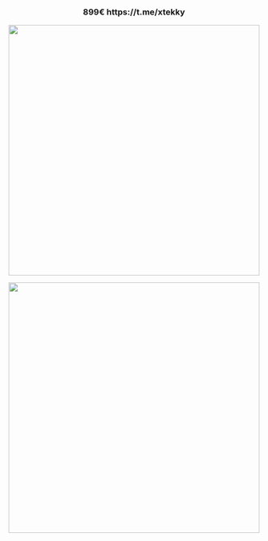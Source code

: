
<h3 align="center">
899€ https://t.me/xtekky
</h3>

<!--
![image](https://user-images.githubusercontent.com/98614666/188009789-1fd0af41-d7d1-4e1f-be53-dc5246317f71.png)
![image](https://user-images.githubusercontent.com/98614666/188009776-cd65dc4a-0bda-47be-8e52-bf59bb45dbfb.png)
-->

<p align="center">
  <img src="https://user-images.githubusercontent.com/98614666/188009789-1fd0af41-d7d1-4e1f-be53-dc5246317f71.png"  width="500"/>
</p>

<p align="center">
  <img src="https://user-images.githubusercontent.com/98614666/188009776-cd65dc4a-0bda-47be-8e52-bf59bb45dbfb.png"  width="500"/>
</p>
